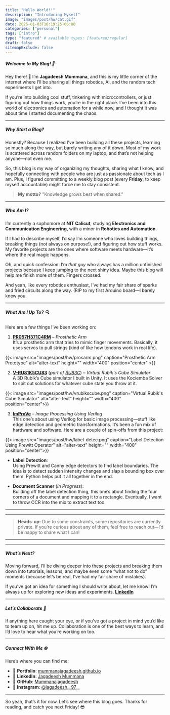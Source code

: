 ```yaml
---
title: "Hello World!!"
description: "Introducing Myself"
image: "images/post/hw/cat.gif"
date: 2025-01-03T18:19:25+06:00
categories: ["personal"]
tags: ["intro"]
type: "featured" # available types: [featured/regular]
draft: false
sitemapExclude: false
---
```


##### Welcome to My Blog! 🚀  

Hey there! 👋 I’m **Jagadeesh Mummana**, and this is my little corner of the internet where I’ll be sharing all things robotics, AI, and the random tech experiments I get into.  

If you’re into building cool stuff, tinkering with microcontrollers, or just figuring out how things work, you’re in the right place. I’ve been into this world of electronics and automation for a while now, and I thought it was about time I started documenting the chaos.  

---

##### Why Start a Blog?  

Honestly? Because I realized I’ve been building all these projects, learning so much along the way, but barely writing any of it down. Most of my work is scattered across random folders on my laptop, and that’s not helping anyone—not even me.  

So, this blog is my way of organizing my thoughts, sharing what I know, and hopefully connecting with people who are just as passionate about tech as I am. Plus, I figured committing to a weekly blog post (every **Friday**, to keep myself accountable) might force me to stay consistent.  

> **My motto?** "Knowledge grows best when shared."  


---

##### Who Am I?  

I’m currently a sophomore at **NIT Calicut**, studying **Electronics and Communication Engineering**, with a minor in **Robotics and Automation**.  

If I had to describe myself, I’d say I’m someone who loves building things, breaking things (not always on purpose!), and figuring out how stuff works. My favorite projects are the ones where software meets hardware—it’s where the real magic happens.  

Oh, and quick confession: I’m *that guy* who always has a million unfinished projects because I keep jumping to the next shiny idea. Maybe this blog will help me finish more of them. Fingers crossed. 

And yeah, like every robotics enthusiast, I’ve had my fair share of sparks and fried circuits along the way. (RIP to my first Arduino board—I barely knew you.

---

##### What Am I Up To? 🔍  

Here are a few things I’ve been working on:

1. **[PR057H371C4RM](https://github.com/Mummanajagadeesh/PR057H371C4RM)** – *Prosthetic Arm*  
   It’s a prosthetic arm that tries to mimic finger movements. Basically, it uses servos to pull strings (kind of like how tendons work in real life).  


{{< image src="images/post/hw/prosarm.png" caption="Prosthetic Arm Prototype" alt="alter-text" height="" width="400" position="center" >}}


2. **[V-RU81K5CU83](https://github.com/Mummanajagadeesh/V-RU81K5CU83)** (*part of [RU83C](https://github.com/Mummanajagadeesh/RU83C)*) – *Virtual Rubik's Cube Simulator*  
   A 3D Rubik’s Cube simulator I built in Unity. It uses the Kociemba Solver to spit out solutions for whatever cube state you throw at it.  

{{< image src="images/post/hw/vrubikscube.png" caption="Virtual Rubik's Cube Simulator" alt="alter-text" height="" width="400" position="center">}}



3. **[ImProVe](https://github.com/Mummanajagadeesh/ImProVe)** – *Image Processing Using Verilog*  
   This one’s about using Verilog for basic image processing—stuff like edge detection and geometric transformations. It’s been a fun mix of hardware and software. Here are a couple of spin-offs from this project:

{{< image src="images/post/hw/label-detec.png" caption="Label Detection Using Prewitt Operator" alt="alter-text" height="" width="400" position="center">}}


   - **Label Detection**:  
     Using Prewitt and Canny edge detectors to find label boundaries. The idea is to detect sudden intensity changes and slap a bounding box over them. Python helps put it all together in the end.  

   - **Document Scanner** (*In Progress*):  
     Building off the label detection thing, this one’s about finding the four corners of a document and mapping it to a rectangle. Eventually, I want to throw OCR into the mix to extract text too.

---
---

> **Heads-up:** Due to some constraints, some repositories are currently private. If you’re curious about any of them, feel free to reach out—I’d be happy to share what I can! 
---
---


##### What’s Next?  

Moving forward, I’ll be diving deeper into these projects and breaking them down into tutorials, lessons, and maybe even some “what not to do” moments (because let’s be real, I’ve had my fair share of mistakes).  

If you’ve got an idea for something I should write about, let me know! I’m always up for exploring new ideas and experiments.
**[LinkedIn](#connect-with-me-)**

---


##### Let’s Collaborate 🤝  

If anything here caught your eye, or if you’ve got a project in mind you’d like to team up on, hit me up. Collaboration is one of the best ways to learn, and I’d love to hear what you’re working on too. 

---

##### Connect With Me 🌐  

Here’s where you can find me:  
- 🌌 **Portfolio**: [mummanajagadeesh.github.io](https://mummanajagadeesh.github.io)  
- 💼 **LinkedIn**: [Jagadeesh Mummana](https://www.linkedin.com/in/jagadeeeshmummana)  
- 🔧 **GitHub**: [Mummanajagadeesh](https://github.com/Mummanajagadeesh)  
- 📸 **Instagram**: [@jagadeesh__97__](https://www.instagram.com/jagadeesh__97__)  

---

So yeah, that’s it for now. Let’s see where this blog goes. Thanks for reading, and catch you next Friday! 😎
